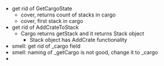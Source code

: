 - get rid of GetCargoState
  - cover, returns count of stacks in cargo
  - cover, first stack in cargo
- get rid of AddCrateToStack
  - Cargo returns getStack and it returns Stack object
    - Stack object has AddCrate functionality
- smell: get rid of _cargo field
- smell: naming of _getCargo is not good, change it to _cargo
- 